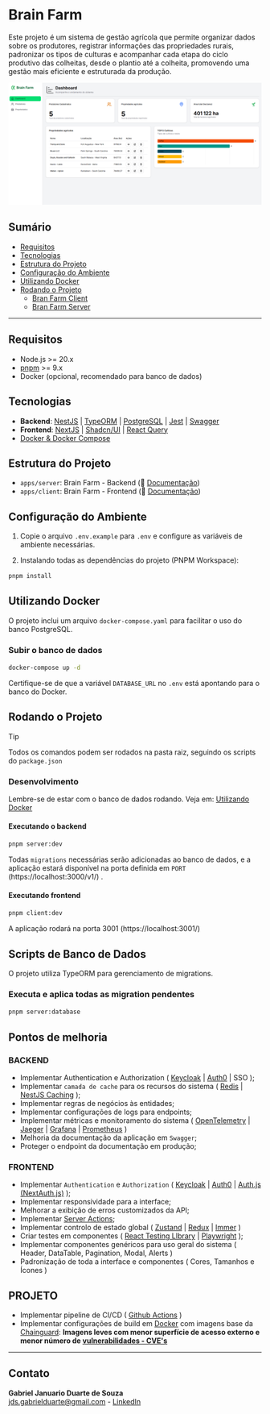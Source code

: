 # Brain Farm

Este projeto é um sistema de gestão agrícola que permite organizar dados sobre os produtores, registrar informações das propriedades rurais, padronizar os tipos de culturas e acompanhar cada etapa do ciclo produtivo das colheitas, desde o plantio até a colheita, promovendo uma gestão mais eficiente e estruturada da produção.

![image](./.github/images/web-print.png)

## Sumário
- [Requisitos](#requisitos)
- [Tecnologias](#tecnologias)
- [Estrutura do Projeto](#estrutura-do-projeto)
- [Configuração do Ambiente](#configuração-do-ambiente)
- [Utilizando Docker](#utilizando-docker)
- [Rodando o Projeto](#rodando-o-projeto)
  - [Bran Farm Client](#frontend)
  - [Bran Farm Server](#backend)

---

## Requisitos

- Node.js >= 20.x
- [pnpm](https://pnpm.io/) >= 9.x
- Docker (opcional, recomendado para banco de dados)

## Tecnologias

- **Backend**: [NestJS](https://nestjs.com/) | [TypeORM](https://typeorm.io/) | [PostgreSQL](https://www.postgresql.org/) | [Jest](https://jestjs.io/pt-BR/) | [Swagger](https://swagger.io/)
- **Frontend**: [NextJS](https://nextjs.org/) | [Shadcn/UI](https://ui.shadcn.com/) | [React Query](https://tanstack.com/query/latest/docs/framework/react/overview)
- [Docker & Docker Compose](https://www.docker.com/)

## Estrutura do Projeto

- `apps/server`: Brain Farm - Backend (📃 [Documentação](./apps/server/README.md))
- `apps/client`: Brain Farm - Frontend (📃 [Documentação](./apps/client/README.md))

## Configuração do Ambiente

1. Copie o arquivo `.env.example` para `.env` e configure as variáveis de ambiente necessárias. 

2. Instalando todas as dependências do projeto (PNPM Workspace):

```sh
pnpm install
```

## Utilizando Docker
O projeto inclui um arquivo `docker-compose.yaml` para facilitar o uso do banco PostgreSQL.

### Subir o banco de dados

```sh
docker-compose up -d
```
Certifique-se de que a variável `DATABASE_URL` no `.env` está apontando para o banco do Docker.

## Rodando o Projeto

> [!TIP]
> Todos os comandos podem ser rodados na pasta raiz, seguindo os scripts do `package.json`

### Desenvolvimento
Lembre-se de estar com o banco de dados rodando. Veja em: [Utilizando Docker](#utilizando-docker)

#### Executando o backend

```sh
pnpm server:dev
```

Todas `migrations` necessárias serão adicionadas ao banco de dados, e a aplicação estará disponível na porta definida em `PORT` (https://localhost:3000/v1/) .

#### Executando frontend

```sh
pnpm client:dev
```
A aplicação rodará na porta 3001 (https://localhost:3001/)

## Scripts de Banco de Dados

O projeto utiliza TypeORM para gerenciamento de migrations.

### Executa e aplica todas as migration pendentes

```sh
pnpm server:database
```
## Pontos de melhoria

### BACKEND
- Implementar Authentication e Authorization ( [Keycloak](http://keycloak.org/) | [Auth0](https://auth0.com/) | SSO );
- Implementar `camada de cache` para os recursos do sistema ( [Redis](https://redis.io/) | [NestJS Caching](https://docs.nestjs.com/techniques/caching) );
- Implementar regras de negócios às entidades;
- Implementar configurações de logs para endpoints;
- Implementar métricas e monitoramento do sistema ( [OpenTelemetry](https://opentelemetry.io/) | [Jaeger](https://www.jaegertracing.io/) | [Grafana](https://grafana.com/) | [Prometheus](https://prometheus.io/) )
- Melhoria da documentação da aplicação em `Swagger`;
- Proteger o endpoint da documentação em produção;

### FRONTEND
- Implementar `Authentication` e `Authorization` ( [Keycloak](http://keycloak.org/) | [Auth0](https://auth0.com/) | [Auth.js (NextAuth.js)](https://authjs.dev/) );
- Implementar responsividade para a interface;
- Melhorar a exibição de erros customizados da API;
- Implementar [Server Actions](https://nextjs.org/docs/14/app/building-your-application/data-fetching/server-actions-and-mutations);
- Implementar controlo de estado global ( [Zustand](https://zustand-demo.pmnd.rs/) | [Redux](https://redux.js.org/) | [Immer](https://immerjs.github.io/immer/) ) 
- Criar testes em componentes ( [React Testing LIbrary](https://testing-library.com/) | [Playwright](https://playwright.dev/) );
- Implementar componentes genéricos para uso geral do sistema ( Header, DataTable, Pagination, Modal, Alerts )
- Padronização de toda a interface e componentes ( Cores, Tamanhos e Ícones )

## PROJETO
- Implementar pipeline de CI/CD ( [Github Actions](https://github.com/features/actions) )
- Implementar configurações de build em [Docker](https://www.docker.com/) com imagens base da [Chainguard](https://images.chainguard.dev/directory/image/node/versions): __Imagens leves com menor superfície de acesso externo e menor número de [vulnerabilidades - CVE's](https://images.chainguard.dev/directory/image/node/vulnerabilities)__
---

## Contato
**Gabriel Januario Duarte de Souza**<br/>
jds.gabrielduarte@gmail.com - [LinkedIn](https://www.linkedin.com/in/jdsgabriel/) 